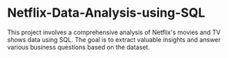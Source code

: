 # Netflix-Data-Analysis-using-SQL
This project involves a comprehensive analysis of Netflix's movies and TV shows data using SQL. The goal is to extract valuable insights and answer various business questions based on the dataset. 
